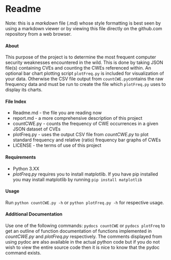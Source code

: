 # Readme
Note: this is a *markdown* file (.md) whose style formatting is best seen by using a markdown viewer or by viewing this file directly on the github.com repository from a web browser.

#### About
This purpose of the project is to determine the most frequent computer security weaknesses encountered in the wild. This is done by taking JSON file(s) containing CVEs and counting the CWEs referenced within. An optional bar chart plotting script `plotFreq.py` is included for visualization of your data. Otherwise the CSV file output from `countCWE.py`contains the raw frequency data and must be run to create the file which `plotFreq.py` uses to display its charts.

#### File Index
* Readme.md - the file you are reading now
* report.md - a more comprehensive description of this project
* countCWE.py - counts the frequency of CWE occurrences in a given 	JSON dataset of CVEs
* plotFreq.py - uses the output CSV file from *countCWE.py* to plot standard frequency and relative (ratio) frequency bar graphs of CWEs
* LICENSE - the terms of use of this project

#### Requirements
* Python 3.XX
* *plotFreq.py* requires you to install matplotlib.
If you have pip installed you may install matplotlib by running `pip install matplotlib`

#### Usage
Run `python countCWE.py -h` or `python plotFreq.py -h` for respective usage. 


#### Additional Documentation
Use one of the following commands: `pydocs countCWE` or `pydocs plotFreq` to get an outline of function documentation of functions implemented in *countCWE.py* and *plotFreq.py* respectively. The comments displayed from using pydoc are also available in the actual python code but if you do not wish to view the entire source code then it is nice to know that the pydoc command exists.
